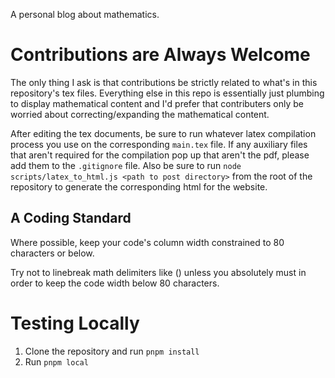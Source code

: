 A personal blog about mathematics. 

# Contributions are Always Welcome 

The only thing I ask is that contributions be strictly related to what's in this
repository's tex files. Everything else in this repo is essentially just 
plumbing to display mathematical content and I'd prefer that contributers only 
be worried about correcting/expanding the mathematical content. 

After editing the tex documents, be sure to run whatever latex compilation 
process you use on the corresponding `main.tex` file. If any auxiliary files 
that aren't required for the compilation pop up that aren't the pdf, please add 
them to the `.gitignore` file. Also be sure to run 
`node scripts/latex_to_html.js <path to post directory>` from the root of the 
repository to generate the corresponding html for the website.

## A Coding Standard

Where possible, keep your code's column width constrained to 80 characters or 
below.

Try not to linebreak math delimiters like \(\) unless you absolutely must in 
order to keep the code width below 80 characters.

# Testing Locally 

1. Clone the repository and run `pnpm install`
2. Run `pnpm local`

